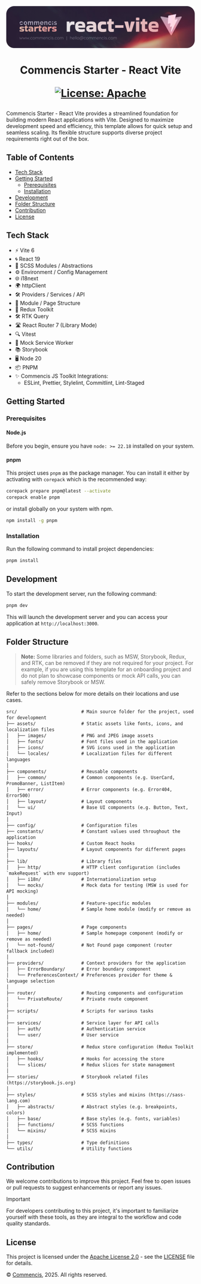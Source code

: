 <picture>
  <source media="(max-width: 400px)" srcset="./assets/starter-react-vite-logo-mobile.png">
  <img src="./assets/starter-react-vite-logo.png" alt="Commencis JS Toolkit Logo">
</picture>

<h1 align="center">
  Commencis Starter - React Vite

[![License: Apache](https://img.shields.io/badge/License-Apache2.0-300E77.svg)](LICENSE)

</h1>

Commencis Starter - React Vite provides a streamlined foundation for building modern React applications with Vite. Designed to maximize development speed and efficiency, this template allows for quick setup and seamless scaling. Its flexible structure supports diverse project requirements right out of the box.

## Table of Contents

- [Tech Stack](#tech-stack)
- [Getting Started](#getting-started)
  - [Prerequisites](#prerequisites)
  - [Installation](#installation)
- [Development](#development)
- [Folder Structure](#folder-structure)
- [Contribution](#contribution)
- [License](#license)

## Tech Stack

- ⚡️ Vite 6
- 🌀 React 19
- 🎨 SCSS Modules / Abstractions
- ⚙️ Environment / Config Management
- 🌐 i18next
- 🌍 httpClient
- 🛠️ Providers / Services / API
- 📁 Module / Page Structure
- 🔄 Redux Toolkit
- 🛠️ RTK Query
- 🛣️ React Router 7 (Library Mode)
- 🔍 Vitest
- 🚦 Mock Service Worker
- 📚 Storybook
- 🖥️ Node 20
- 📦 PNPM
- ✨ Commencis JS Toolkit Integrations:
  - ESLint, Prettier, Stylelint, Commitlint, Lint-Staged

## Getting Started

### Prerequisites

#### Node.js

Before you begin, ensure you have `node: >= 22.18` installed on your system.

#### pnpm

This project uses `pnpm` as the package manager. You can install it either by activating with `corepack` which is the recommended way:

```bash
corepack prepare pnpm@latest --activate
corepack enable pnpm
```

or install globally on your system with npm.

```bash
npm install -g pnpm
```

### Installation

Run the following command to install project dependencies:

```bash
pnpm install
```

## Development

To start the development server, run the following command:

```bash
pnpm dev
```

This will launch the development server and you can access your application at `http://localhost:3000`.

## Folder Structure

> **Note:** Some libraries and folders, such as MSW, Storybook, Redux, and RTK, can be removed if they are not required for your project. For example, if you are using this template for an onboarding project and do not plan to showcase components or mock API calls, you can safely remove Storybook or MSW.

Refer to the sections below for more details on their locations and use cases.

```
src/                        # Main source folder for the project, used for development
├── assets/                 # Static assets like fonts, icons, and localization files
│   ├── images/             # PNG and JPEG image assets
│   ├── fonts/              # Font files used in the application
│   ├── icons/              # SVG icons used in the application
│   └── locales/            # Localization files for different languages
│
├── components/             # Reusable components
│   ├── common/             # Common components (e.g. UserCard, PromoBanner, ListItem)
│   ├── error/              # Error components (e.g. Error404, Error500)
│   ├── layout/             # Layout components
│   └── ui/                 # Base UI components (e.g. Button, Text, Input)
│
├── config/                 # Configuration files
├── constants/              # Constant values used throughout the application
├── hooks/                  # Custom React hooks
├── layouts/                # Layout components for different pages
│
├── lib/                    # Library files
│   ├── http/               # HTTP client configuration (includes `makeRequest` with env support)
│   ├── i18n/               # Internationalization setup
│   └── mocks/              # Mock data for testing (MSW is used for API mocking)
│
├── modules/                # Feature-specific modules
│   └── home/               # Sample home module (modify or remove as needed)
│
├── pages/                  # Page components
│   ├── home/               # Sample homepage component (modify or remove as needed)
│   └── not-found/          # Not Found page component (router fallback included)
│
├── providers/              # Context providers for the application
│   ├── ErrorBoundary/      # Error boundary component
│   └── PreferencesContext/ # Preferences provider for theme & language selection
│
├── router/                 # Routing components and configuration
│   └── PrivateRoute/       # Private route component
│
├── scripts/                # Scripts for various tasks
│
├── services/               # Service layer for API calls
│   ├── auth/               # Authentication service
│   └── user/               # User service
│
├── store/                  # Redux store configuration (Redux Toolkit implemented)
│   ├── hooks/              # Hooks for accessing the store
│   └── slices/             # Redux slices for state management
│
├── stories/                # Storybook related files (https://storybook.js.org)
│
├── styles/                 # SCSS styles and mixins (https://sass-lang.com)
│   ├── abstracts/          # Abstract styles (e.g. breakpoints, colors)
│   ├── base/               # Base styles (e.g. fonts, variables)
│   ├── functions/          # SCSS functions
│   └── mixins/             # SCSS mixins
│
├── types/                  # Type definitions
└── utils/                  # Utility functions
```

## Contribution

We welcome contributions to improve this project. Feel free to open issues or pull requests to suggest enhancements or report any issues.

> [!IMPORTANT]
> For developers contributing to this project, it's important to familiarize yourself with these tools, as they are integral to the workflow and code quality standards.

## License

This project is licensed under the [Apache License 2.0](https://opensource.org/licenses/Apache-2.0) - see the [LICENSE](./LICENSE) file for details.

© [Commencis](https://www.commencis.com/), 2025. All rights reserved.
